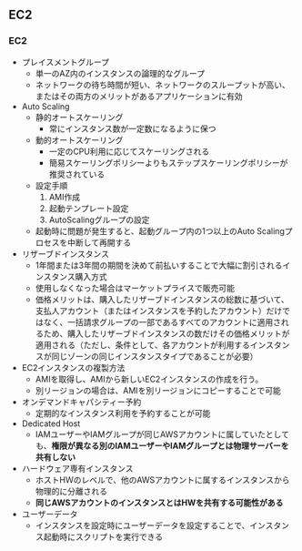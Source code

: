 ## EC2

### EC2
- プレイスメントグループ
    - 単一のAZ内のインスタンスの論理的なグループ
    - ネットワークの待ち時間が短い、ネットワークのスループットが高い、またはその両方のメリットがあるアプリケーションに有効
- Auto Scaling
    - 静的オートスケーリング
        - 常にインスタンス数が一定数になるように保つ
    - 動的オートスケーリング
        - 一定のCPU利用に応じてスケーリングされる
        - 簡易スケーリングポリシーよりもステップスケーリングポリシーが推奨されている
    - 設定手順
        1. AMI作成
        1. 起動テンプレート設定
        1. AutoScalingグループの設定
    - 起動時に問題が発生すると、起動グループ内の1つ以上のAuto Scalingプロセスを中断して再開する
- リザーブドインスタンス
    - 1年間または3年間の期間を決めて前払いすることで大幅に割引されるインスタンス購入方式
    - 使用しなくなった場合はマーケットプライスで販売可能
    - 価格メリットは、購入したリザーブドインスタンスの総数に基づいて、支払人アカウント（またはインスタンスを予約したアカウント）だけではなく、一括請求グループの一部であるすべてのアカウントに適用されるため、購入したリザーブドインスタンスの数だけその価格メリットが適用される（ただし、条件として、各アカウントが利用するインスタンスが同じゾーンの同じインスタンスタイプであることが必要）
- EC2インスタンスの複製方法
    - AMIを取得し、AMIから新しいEC2インスタンスの作成を行う。
    - 別リージョンの場合は、AMIを別リージョンにコピーすることで可能
- オンデマンドキャパシティー予約
    - 定期的なインスタンス利用を予約することが可能
- Dedicated Host
    - IAMユーザーやIAMグループが同じAWSアカウントに属していたとしても、**権限が異なる別のIAMユーザーやIAMグループとは物理サーバーを共有しない**
- ハードウェア専有インスタンス
    - ホストHＷのレベルで、他のAWSアカウントに属するインスタンスから物理的に分離される
    - **同じAWSアカウントのインスタンスとはHWを共有する可能性がある**
- ユーザーデータ
    - インスタンスを設定時にユーザーデータを設定することで、インスタンス起動時にスクリプトを実行できる